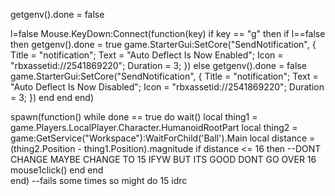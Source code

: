 getgenv().done = false

l=false
Mouse.KeyDown:Connect(function(key)
    if key == "g" then
        if l==false then
            getgenv().done = true
            game.StarterGui:SetCore("SendNotification", {
                Title = "notification";
                Text = "Auto Deflect Is Now Enabled";
                Icon = "rbxassetid://2541869220";
                Duration = 3;
            })
        else
            getgenv().done = false
            game.StarterGui:SetCore("SendNotification", {
                Title = "notification";
                Text = "Auto Deflect Is Now Disabled";
                Icon = "rbxassetid://2541869220";
                Duration = 3;
            })
        end
    end
end)

spawn(function()
    while done == true do
        wait()
        local thing1 = game.Players.LocalPlayer.Character.HumanoidRootPart
        local thing2 = game:GetService("Workspace"):WaitForChild('Ball').Main
        local distance = (thing2.Position - thing1.Position).magnitude 
        if distance <= 16 then --DONT CHANGE MAYBE CHANGE TO 15 IFYW BUT ITS GOOD DONT GO OVER 16
            mouse1click()
        end
    end   
end)
--fails some times so might do 15 idrc
